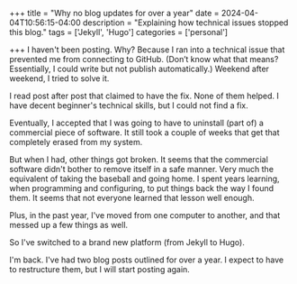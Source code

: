 +++
title = "Why no blog updates for over a year"
date = 2024-04-04T10:56:15-04:00
description = "Explaining how technical issues stopped this blog."
tags = ['Jekyll', 'Hugo']
categories = ['personal']

+++
I haven't been posting. Why? Because I ran into a technical issue that prevented me from connecting to GitHub. (Don’t know what that means? Essentially, I could write but not publish automatically.) Weekend after weekend, I tried to solve it. 

I read post after post that claimed to have the fix. None of them helped. I have decent beginner's technical skills, but I could not find a fix.

Eventually, I accepted that I was going to have to uninstall (part of) a commercial piece of software. It still took a couple of weeks that get that completely erased from my system.

But when I had, other things got broken. It seems that the commercial software didn't bother to remove itself in a safe manner. Very much the equivalent of taking the baseball and going home. I spent years learning, when programming and configuring, to put things back the way I found them. It seems that not everyone learned that lesson well enough.

Plus, in the past year, I've moved from one computer to another, and that messed up a few things as well.

So I've switched to a brand new platform (from Jekyll to Hugo).

I'm back. I've had two blog posts outlined for over a year. I expect to have to restructure them, but I will start posting again. 
